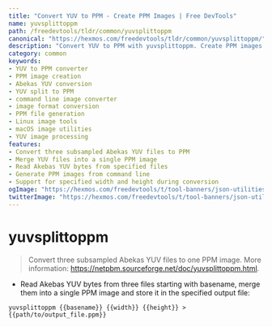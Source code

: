 ```yaml
---
title: "Convert YUV to PPM - Create PPM Images | Free DevTools"
name: yuvsplittoppm
path: /freedevtools/tldr/common/yuvsplittoppm
canonical: "https://hexmos.com/freedevtools/tldr/common/yuvsplittoppm/"
description: "Convert YUV to PPM with yuvsplittoppm. Create PPM images from Abekas YUV files with this command line tool. Free online tool, no registration required."
category: common
keywords:
- YUV to PPM converter
- PPM image creation
- Abekas YUV conversion
- YUV split to PPM
- command line image converter
- image format conversion
- PPM file generation
- Linux image tools
- macOS image utilities
- YUV image processing
features:
- Convert three subsampled Abekas YUV files to PPM
- Merge YUV files into a single PPM image
- Read Akebas YUV bytes from specified files
- Generate PPM images from command line
- Support for specified width and height during conversion
ogImage: "https://hexmos.com/freedevtools/t/tool-banners/json-utilities-banner.png"
twitterImage: "https://hexmos.com/freedevtools/t/tool-banners/json-utilities-banner.png"
---
```


# yuvsplittoppm

> Convert three subsampled Abekas YUV files to one PPM image.
> More information: <https://netpbm.sourceforge.net/doc/yuvsplittoppm.html>.

- Read Akebas YUV bytes from three files starting with basename, merge them into a single PPM image and store it in the specified output file:

`yuvsplittoppm {{basename}} {{width}} {{height}} > {{path/to/output_file.ppm}}`
